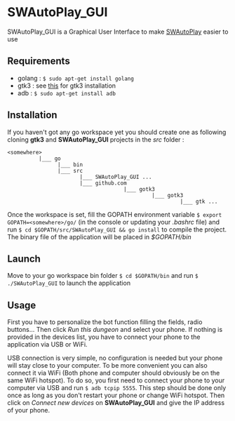 # SWAutoPlay_GUI

SWAutoPlay_GUI is a Graphical User Interface to make [SWAutoPlay](https://github.com/JulienCHATEAU/SWAutoPlay) easier to use

## Requirements

- golang : `$ sudo apt-get install golang`
- gtk3   : see [this](https://github.com/gotk3/gotk3/wiki) for gtk3 installation
- adb    : `$ sudo apt-get install adb`

## Installation 

If you haven't got any go workspace yet you should create one as following cloning **gtk3** and **SWAutoPlay_GUI** projects in the *src* folder :
```
<somewhere>   
          |___ go   
                |___ bin   
                |___ src   
                       |___ SWAutoPlay_GUI ...   
                       |___ github.com   
                                     |___ gotk3   
                                              |___ gotk3   
                                                       |___ gtk ...   
```
Once the workspace is set, fill the GOPATH environment variable `$ export GOPATH=<somewhere>/go/` (in the console or updating your *.bashrc* file) and run `$ cd $GOPATH/src/SWAutoPlay_GUI && go install` to compile the project. The binary file of the application will be placed in 
*$GOPATH/bin*

## Launch

Move to your go workspace bin folder `$ cd $GOPATH/bin` and run `$ ./SWAutoPlay_GUI` to launch the application

## Usage

First you have to personalize the bot function filling the fields, radio buttons... Then click *Run this dungeon* and select your phone. If nothing is provided in the devices list, you have to connect your phone to the application via USB or WiFi.   

USB connection is very simple, no configuration is needed but your phone will stay close to your computer. To be more convenient you can also connect it via WiFi (Both phone and computer should obviously be on the same WiFi hotspot). To do so, you first need to connect your phone to your computer via USB and run `$ adb tcpip 5555`. This step should be done only once as long as you don't restart your phone or change WiFi hotspot. Then click on *Connect new devices* on **SWAutoPlay_GUI** and give the IP address of your phone.

